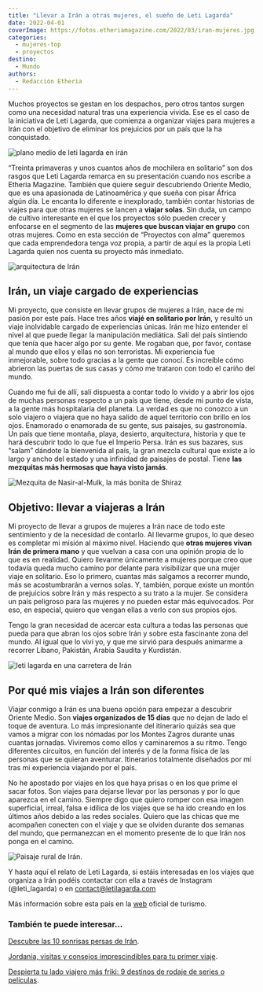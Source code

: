 ```yaml
---
title: "Llevar a Irán a otras mujeres, el sueño de Leti Lagarda"
date: 2022-04-01
coverImage: https://fotos.etheriamagazine.com/2022/03/iran-mujeres.jpg
categories: 
  - mujeres-top
  - proyectos
destino: 
  - Mundo
authors: 
  - Redacción Etheria
---
```


Muchos proyectos se gestan en los despachos, pero otros tantos surgen como una necesidad natural tras una experiencia vivida. Ese es el caso de la iniciativa de Leti Lagarda, que comienza a organizar viajes para mujeres a Irán con el objetivo de eliminar los prejuicios por un país que la ha conquistado.

![plano medio de leti lagarda en irán](https://fotos.etheriamagazine.com/2022/03/iran-mujeres.jpg "Leti Lagarda en Irán.")

“Treinta primaveras y unos cuantos años de mochilera en solitario” son dos rasgos que 
Leti Lagarda remarca en su presentación cuando nos escribe a Etheria Magazine. También 
que quiere seguir descubriendo Oriente Medio, que es una apasionada de Latinoamérica y 
que sueña con pisar África algún día. Le encanta lo diferente e inexplorado, también 
contar historias de viajes para que otras mujeres se lancen a **viajar solas**. Sin 
duda, un campo de cultivo interesante en el que los proyectos sólo pueden crecer y 
enfocarse en el segmento de las **mujeres que buscan viajar en grupo** con otras 
mujeres. Como en esta sección de “Proyectos con alma” queremos que cada emprendedora 
tenga voz propia, a partir de aquí es la propia Leti Lagarda quien nos cuenta su 
proyecto más inmediato. 

![arquitectura de Irán](https://fotos.etheriamagazine.com/2022/03/que-ver-iran.jpg "En Irán se puede descubrir una arquitectura fascinante. © Leti Lagarda")

## Irán, un viaje cargado de experiencias

Mi proyecto, que consiste en llevar grupos de mujeres a Irán, nace de mi pasión por este 
país. Hace tres años **viajé en solitario por Irán**, y resultó un viaje inolvidable 
cargado de experiencias únicas. Irán me hizo entender el nivel al que puede llegar la 
manipulación mediática. Salí del país sintiendo que tenía que hacer algo por su gente. 
Me rogaban que, por favor, contase al mundo que ellos y ellas no son terroristas. Mi 
experiencia fue inmejorable, sobre todo gracias a la gente que conocí. Es increíble cómo 
abrieron las puertas de sus casas y cómo me trataron con todo el cariño del mundo. 

Cuando me fui de allí, salí dispuesta a contar todo lo vivido y a abrir los ojos de 
muchas personas respecto a un país que tiene, desde mi punto de vista, a la gente más 
hospitalaria del planeta. La verdad es que no conozco a un solo viajero o viajera que no 
haya salido de aquel territorio con brillo en los ojos. Enamorado o enamorada de su 
gente, sus paisajes, su gastronomía. Un país que tiene montaña, playa, desierto, 
arquitectura, historia y que te hará descubrir todo lo que fue el Imperio Persa. Irán es 
sus bazares, sus “salam” dándote la bienvenida al país, la gran mezcla cultural que 
existe a lo largo y ancho del estado y una infinidad de paisajes de postal. Tiene **las 
mezquitas más hermosas que haya visto jamás**. 

![Mezquita de Nasir-al-Mulk, la más bonita de Shiraz](https://fotos.etheriamagazine.com/2022/04/mezquita-iran.jpg "Mezquita de Nasir-al-Mulk, la más bonita de Shiraz. © Steven Su")

## Objetivo: llevar a viajeras a Irán

Mi proyecto de llevar a grupos de mujeres a Irán nace de todo este sentimiento y de la 
necesidad de contarlo. Al llevarme grupos, lo que deseo es completar mi misión al máximo 
nivel. Haciendo que **otras mujeres vivan Irán de primera mano** y que vuelvan a casa 
con una opinión propia de lo que es en realidad. Quiero llevarme únicamente a mujeres 
porque creo que todavía queda mucho camino por delante para visibilizar que una mujer 
viaje en solitario. Eso lo primero, cuantas más salgamos a recorrer mundo, más se 
acostumbrarán a vernos solas. Y, también, porque existe un montón de prejuicios sobre 
Irán y más respecto a su trato a la mujer. Se considera un país peligroso para las 
mujeres y no pueden estar más equivocados. Por eso, en especial, quiero que vengan ellas 
a verlo con sus propios ojos. 

Tengo la gran necesidad de acercar esta cultura a todas las personas que pueda para que 
abran los ojos sobre Irán y sobre esta fascinante zona del mundo. Al igual que lo viví 
yo, y que me sirvió para después animarme a recorrer Líbano, Pakistán, Arabia Saudita y 
Kurdistán. 

![leti lagarda en una carretera de Irán](https://fotos.etheriamagazine.com/2022/03/ruta-iran.jpg "Viajar a Irán por libre permite elegir libremente tu itinerario. © Leti Lagarda")

## Por qué mis viajes a Irán son diferentes

Viajar conmigo a Irán es una buena opción para empezar a descubrir Oriente Medio. Son 
**viajes organizados de 15 días** que no dejan de lado el toque de aventura. Lo más 
impresionante del itinerario quizás sea que vamos a migrar con los nómadas por los 
Montes Zagros durante unas cuantas jornadas. Viviremos como ellos y caminaremos a su 
ritmo. Tengo diferentes circuitos, en función del interés y de la forma física de las 
personas que se quieran aventurar. Itinerarios totalmente diseñados por mí tras mi 
experiencia viajando por el país. 

No he apostado por viajes en los que haya prisas o en los que prime el sacar fotos. Son 
viajes para dejarse llevar por las personas y por lo que aparezca en el camino. Siempre 
digo que quiero romper con esa imagen superficial, irreal, falsa e idílica de los viajes 
que se ha ido creando en los últimos años debido a las redes sociales. Quiero que las 
chicas que me acompañen conecten con el viaje y que se olviden durante dos semanas del 
mundo, que permanezcan en el momento presente de lo que Irán nos ponga en el camino. 

![Paisaje rural de Irán.](https://fotos.etheriamagazine.com/2022/03/iran-rural.jpg "Paisaje rural de Irán. © Leti Lagarda")

Y hasta aquí el relato de Leti Lagarda, si estáis interesadas en los viajes que organiza 
a Irán podéis contactar con ella a través de Instagram (@leti\_lagarda) o en [contact@letilagarda.com](mailto:contact@letilagarda.com) 

Más información sobre esta país en la [web](https://www.visitiran.ir/) oficial de 
turismo. 

### También te puede interesar...

[Descubre las 10 sonrisas persas de 
Irán](https://etheriamagazine.com/2019/11/06/que-ver-iran-mujer-viajar-sola-con-amigas/). 

[Jordania, visitas y consejos imprescindibles para tu primer 
viaje](https://etheriamagazine.com/2020/12/18/jordania-visitas-imprescindibles-y-consejos-si-viajas-sola/). 

[Despierta tu lado viajero más friki: 9 destinos de rodaje de series o 
películas](https://etheriamagazine.com/2020/03/20/viajes-sin-salir-de-casa-destinos-cine-y-series/).

